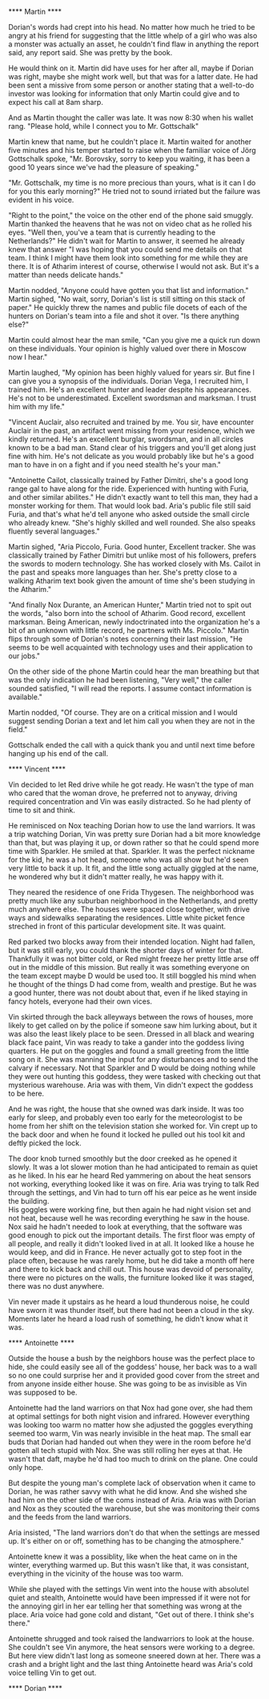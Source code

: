 **** Martin ****

Dorian's words had crept into his head.  No matter how much he tried to be angry at his friend for suggesting that the little whelp of a girl who was also a monster was actually an asset, he couldn't find flaw in anything the report said, any report said.  She was pretty by the book.  

He would think on it.  Martin did have uses for her after all, maybe if Dorian was right, maybe she might work well, but that was for a latter date.  He had been sent a missive from some person or another stating that a well-to-do investor was looking for information that only Martin could give and to expect his call at 8am sharp.

And as Martin thought the caller was late.  It was now 8:30 when his wallet rang.  "Please hold, while I connect you to Mr. Gottschalk"

Martin knew that name, but he couldn't place it.  Martin waited for another five minutes and his temper started to raise when the familiar voice of Jörg Gottschalk spoke, "Mr. Borovsky, sorry to keep you waiting, it has been a good 10 years since we've had the pleasure of speaking."

"Mr. Gottschalk, my time is no more precious than yours, what is it can I do for you this early morning?" He tried not to sound irriated but the failure was evident in his voice.

"Right to the point," the voice on the other end of the phone said smuggly.  Martin thanked the heavens that he was not on video chat as he rolled his eyes.  "Well then, you've a team that is currently heading to the Netherlands?"  He didn't wait for Martin to answer, it seemed he already knew that answer  "I was hoping that you could send me details on that team.  I think I might have them look into something for me while they are there.  It is of Atharim interest of course, otherwise I would not ask.  But it's a matter than needs delicate hands."

Martin nodded, "Anyone could have gotten you that list and information."  Martin sighed, "No wait, sorry, Dorian's list is still sitting on this stack of paper."  He quickly threw the names and public file docets of each of the hunters on Dorian's team into a file and shot it over.  "Is there anything else?"

Martin could almost hear the man smile, "Can you give me a quick run down on these individuals.  Your opinion is highly valued over there in Moscow now I hear."

Martin laughed, "My opinion has been highly valued for years sir.  But fine I can give you a synopsis of the individuals.  Dorian Vega, I recruited him, I trained him.  He's an excellent hunter and leader despite his appearances.  He's not to be underestimated.  Excellent swordsman and marksman.  I trust him with my life."

"Vincent Auclair, also recruited and trained by me.  You sir, have encounter Auclair in the past, an artifact went missing from your residence, which we kindly returned.  He's an excellent burglar, swordsman, and in all circles known to be a bad man.  Stand clear of his triggers and you'll get along just fine with him.  He's not delicate as you would probably like but he's a good man to have in on a fight and if you need stealth he's your man."

"Antoinette Cailot, classically trained by Father Dimitri, she's a good long range gal to have along for the ride.  Experienced with hunting with Furia, and other similar abilites."  He didn't exactly want to tell this man, they had a monster working for them.  That would look bad.  Aria's public file still said Furia, and that's what he'd tell anyone who asked outside the small circle who already knew.  "She's highly skilled and well rounded.  She also speaks fluently several languages."

Martin sighed, "Aria Piccolo, Furia.  Good hunter, Excellent tracker.  She was classically trained by Father Dimitri but unlike most of his followers, prefers the swords to modern technology.  She has worked closely with Ms. Cailot in the past and speaks more languages than her. She's pretty close to a walking Atharim text book given the amount of time she's been studying in the Atharim."

"And finally Nox Durante, an American Hunter," Martin tried not to spit out the words, "also born into the school of Atharim.  Good record, excellent marksman.  Being American, newly indoctrinated into the organization he's a bit of an unknown with little record, he partners with Ms. Piccolo."  Martin flips through some of Dorian's notes concerning their last mission, "He seems to be well acquainted with technology uses and their application to our jobs."

On the other side of the phone Martin could hear the man breathing but that was the only indication he had been listening, "Very well," the caller sounded satisfied, "I will read the reports.  I assume contact information is available."

Martin nodded, "Of course.  They are on a critical mission and I would suggest sending Dorian a text and let him call you when they are not in the field."

Gottschalk ended the call with a quick thank you and until next time before hanging up his end of the call. 

**** Vincent ****

Vin decided to let Red drive while he got ready.  He wasn't the type of man who cared that the woman drove, he preferred not to anyway, driving required concentration and Vin was easily distracted.  So he had plenty of time to sit and think. 

He reminisced on Nox teaching Dorian how to use the land warriors. It was a trip watching Dorian, Vin was pretty sure Dorian had a bit more knowledge than that, but was playing it up, or down rather so that he could spend more time with Sparkler.  He smiled at that.  Sparkler.  It was the perfect nickname for the kid, he was a hot head, someone who was all show but he'd seen very little to back it up.  It fit, and the little song actually giggled at the name, he wondered why but it didn't matter really, he was happy with it.

They neared the residence of one Frida Thygesen.  The neighborhood was pretty much like any suburban neighborhood in the Netherlands, and pretty much anywhere else.  The houses were spaced close together, with drive ways and sidewalks separating the residences.  Little white picket fence streched in front of this particular development site.  It was quaint.

Red parked two blocks away from their intended location.  Night had fallen, but it was still early,  you could thank the shorter days of winter for that.  Thankfully it was not bitter cold, or Red might freeze her pretty little arse off out in the middle of this mission.  But really it was something everyone on the team except maybe D would be used too.  It still boggled his mind when he thought of the things D had come from, wealth and prestige.  But he was a good hunter, there was not doubt about that, even if he liked staying in fancy hotels, everyone had their own vices.

Vin skirted through the back alleyways between the rows of houses, more likely to get called on by the police if someone saw him lurking about, but it was also the least likely place to be seen.  Dressed in all black and wearing black face paint, Vin was ready to take a gander into the goddess living quarters.  He put on the goggles and found a small greeting from the little song on it.  She was manning the input for any disturbances and to send the calvary if necessary.  Not that Sparkler and D would be doing nothing while they were out hunting this goddess, they were tasked with checking out that mysterious warehouse.  Aria was with them, Vin didn't expect the goddess to be here.

And he was right, the house that she owned was dark inside.  It was too early for sleep, and probably even too early for the meteorologist to be home from her shift on the television station she worked for.  Vin crept up to the back door and when he found it locked he pulled out his tool kit and deftly picked the lock.  

The door knob turned smoothly but the door creeked as he opened it slowly.  It was a lot slower motion than he had anticipated to remain as quiet as he liked.  In his ear he heard Red yammering on about the heat sensors not working, everything looked like it was on fire.  Aria was trying to talk Red through the settings, and Vin had to turn off his ear peice as he went inside the building.  
His goggles were working fine, but then again he had night vision set and not heat, because well he was recording everything he saw in the house.  Nox said he hadn't needed to look at everything, that the software was good enough to pick out the important details.  The first floor was empty of all people, and really it didn't looked lived in at all.  It looked like a house he would keep, and did in France.  He never actually got to step foot in the place often, because he was rarely home, but he did take a month off here and there to kick back and chill out.  This house was devoid of personality, there were no pictures on the walls, the furniture looked like it was staged, there was no dust anywhere.

Vin never made it upstairs as he heard a loud thunderous noise, he could have sworn it was thunder itself, but there had not been a cloud in the sky.  Moments later he heard a load rush of something, he didn't know what it was. 

**** Antoinette ****

Outside the house a bush by the neighbors house was the perfect place to hide, she could easily see all of the goddess' house, her back was to a wall so no one could surprise her and it provided good cover from the street and from anyone inside either house.  She was going to be as invisible as Vin was supposed to be.

Antoinette had the land warriors on that Nox had gone over, she had them at optimal settings for both night vision and infrared.  However everything was looking too warm no matter how she adjusted the goggles everything seemed too warm, Vin was nearly invisible in the heat map.  The small ear buds that Dorian had handed out when they were in the room before he'd gotten all tech stupid with Nox.  She was still rolling her eyes at that.  He wasn't that daft, maybe he'd had too much to drink on the plane.  One could only hope.

But despite the young man's complete lack of observation when it came to Dorian, he was rather savvy with what he did know.  And she wished she had him on the other side of the coms instead of Aria.  Aria was with Dorian and Nox as they scouted the warehouse, but she was monitoring their coms and the feeds from the land warriors.  

Aria insisted, "The land warriors don't do that when the settings are messed up.  It's either on or off, something has to be changing the atmosphere."

Antoinette knew it was a possiblity, like when the heat came on in the winter, everything warmed up.  But this wasn't like that, it was consistant, everything in the vicinity of the house was too warm.  

While she played with the settings Vin went into the house with absolutel quiet and stealth, Antoinette would have been impressed if it were not for the annoying girl in her ear telling her that something was wrong at the place.  Aria voice had gone cold and distant, "Get out of there.  I think she's there."

Antoinette shrugged and took raised the landwarriors to look at the house.  She couldn't see Vin anymore, the heat sensors were working to a degree.  But here view didn't last long as someone sneered down at her.  There was a crash and a bright light and the last thing Antoinette heard was Aria's cold voice telling Vin to get out.

**** Dorian ****

